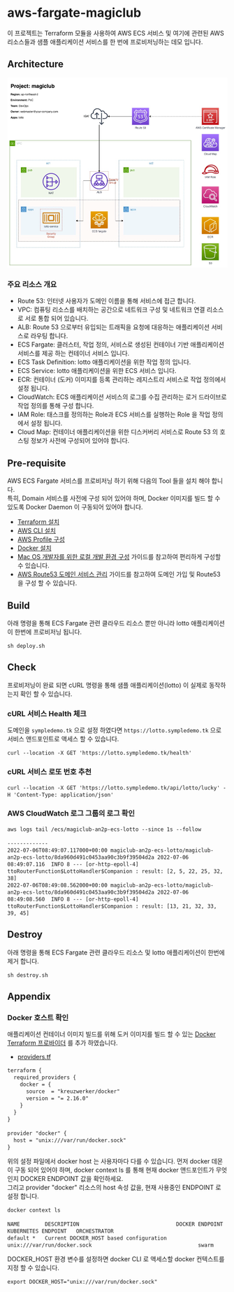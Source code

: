 # aws-fargate-magiclub

이 프로젝트는 Terraform 모듈을 사용하여 AWS ECS 서비스 및 여기에 관련된 AWS 리소스들과 샘플 애플리케이션 서비스를 한 번에 프로비저닝하는 데모 입니다.  

## Architecture
![](aws-arch-ecs-fargate-01.png)

### 주요 리소스 개요
- Route 53: 인터넷 사용자가 도메인 이름을 통해 서비스에 접근 합니다.
- VPC: 컴퓨팅 리소스를 배치하는 공간으로 네트워크 구성 및 네트워크 연결 리소스로 서로 통합 되어 있습니다.
- ALB: Route 53 으로부터 유입되는 트래픽을 요청에 대응하는 애플리케이션 서비스로 라우팅 합니다.
- ECS Fargate: 클러스터, 작업 정의, 서비스로 생성된 컨테이너 기반 애플리케이션 서비스를 제공 하는 컨테이너 서비스 입니다.
- ECS Task Definition: lotto 애플리케이션을 위한 작업 정의 입니다.
- ECS Service: lotto 애플리케이션을 위한 ECS 서비스 입니다.
- ECR: 컨테이너 (도커) 이미지를 등록 관리하는 레지스트리 서비스로 작업 정의에서 설정 됩니다.
- CloudWatch: ECS 애플리케이션 서비스의 로그를 수집 관리하는 로거 드라이브로 작업 정의를 통해 구성 합니다.
- IAM Role: 태스크를 정의하는 Role과 ECS 서비스를 실행하는 Role 을 작업 정의에서 설정 됩니다.
- Cloud Map: 컨테이너 애플리케이션을 위한 디스커버리 서비스로 Route 53 의 호스팅 정보가 사전에 구성되어 있어야 합니다.

## Pre-requisite
AWS ECS Fargate 서비스를 프로비저닝 하기 위해 다음의 Tool 들을 설치 해야 합니다.  
특히, Domain 서비스를 사전에 구성 되어 있어야 하며, Docker 이미지를 빌드 할 수 있도록 Docker Daemon 이 구동되어 있어야 합니다. 

- [Terraform 설치](https://learn.hashicorp.com/tutorials/terraform/install-cli)
- [AWS CLI 설치](https://docs.aws.amazon.com/ko_kr/cli/latest/userguide/getting-started-install.html)
- [AWS Profile 구성](https://docs.aws.amazon.com/ko_kr/cli/latest/userguide/cli-configure-files.html)
- [Docker 설치](https://docs.docker.com/desktop/mac/install/)
- [Mac OS 개발자를 위한 로컬 개발 환경 구성](https://symplesims.github.io/development/setup/macos/2021/12/02/setup-development-environment-on-macos.html) 가이드를 참고하여 편리하게 구성할 수 있습니다. 
- [AWS Route53 도메인 서비스 관리](https://symplesims.github.io/devops/route53/acm/hosting/2022/04/09/aws-route53.html) 가이드를 참고하여 도메인 가입 및 Route53 을 구성 할 수 있습니다. 


## Build
아래 명령을 통해 ECS Fargate 관련 클라우드 리소스 뿐만 아니라 lotto 애플리케이션이 한번에 프로비저닝 됩니다.

```
sh deploy.sh
```

## Check

프로비저닝이 완료 되면 cURL 명령을 통해 샘플 애플리케이션(lotto) 이 실제로 동작하는지 확인 할 수 있습니다. 

### cURL 서비스 Health 체크 
도메인을 `sympledemo.tk` 으로 설정 하였다면 `https://lotto.sympledemo.tk` 으로 서비스 앤드포인트로 액세스 할 수 있습니다.

```
curl --location -X GET 'https://lotto.sympledemo.tk/health'
```

### cURL 서비스 로또 번호 추천 
```
curl --location -X GET 'https://lotto.sympledemo.tk/api/lotto/lucky' -H 'Content-Type: application/json'
```

### AWS CloudWatch 로그 그룹의 로그 확인 
```
aws logs tail /ecs/magiclub-an2p-ecs-lotto --since 1s --follow

-------------
2022-07-06T08:49:07.117000+00:00 magiclub-an2p-ecs-lotto/magiclub-an2p-ecs-lotto/8da960d491c0453aa90c3b9f39504d2a 2022-07-06 08:49:07.116  INFO 8 --- [or-http-epoll-4] ttoRouterFunction$LottoHandler$Companion : result: [2, 5, 22, 25, 32, 38]
2022-07-06T08:49:08.562000+00:00 magiclub-an2p-ecs-lotto/magiclub-an2p-ecs-lotto/8da960d491c0453aa90c3b9f39504d2a 2022-07-06 08:49:08.560  INFO 8 --- [or-http-epoll-4] ttoRouterFunction$LottoHandler$Companion : result: [13, 21, 32, 33, 39, 45]
```

## Destroy
아래 명령을 통해 ECS Fargate 관련 클라우드 리소스 및 lotto 애플리케이션이 한번에 제거 합니다.

```
sh destroy.sh
```


## Appendix

### Docker 호스트 확인
애플리케이션 컨테이너 이미지 빌드를 위해 도커 이미지를 빌드 할 수 있는 [Docker Terraform 프로바이더](https://registry.terraform.io/providers/kreuzwerker/docker/latest) 를 추가 하였습니다.

- [providers.tf](./services/lotto/providers.tf)

```
terraform {
  required_providers {
    docker = {
      source  = "kreuzwerker/docker"
      version = "= 2.16.0"
    }
  }
}

provider "docker" {
  host = "unix:///var/run/docker.sock"
}
```

위의 설정 파일에서 docker host 는 사용자마다 다를 수 있습니다.
먼저 docker 데몬이 구동 되어 있어야 하며, docker context ls 를 통해 현재 docker 앤드포인트가 무엇인지 DOCKER ENDPOINT 값을 확인하세요.  
그리고 provider "docker" 리소스의 host 속성 값을, 현재 사용중인 ENDPOINT 로 설정 합니다. 

```
docker context ls

NAME        DESCRIPTION                               DOCKER ENDPOINT                        KUBERNETES ENDPOINT   ORCHESTRATOR
default *   Current DOCKER_HOST based configuration   unix:///var/run/docker.sock                                  swarm
```

DOCKER_HOST 환경 변수를 설정하면 docker CLI 로 액세스할 docker 컨텍스트를 지정 할 수 있습니다.
```
export DOCKER_HOST="unix:///var/run/docker.sock" 
```

